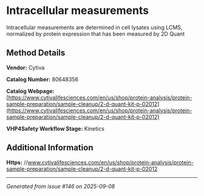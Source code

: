 # Intracellular measurements

Intracellular measurements are determined in cell lysates using LCMS, normalized by protein expression that has been measured by 2D Quant

## Method Details

**Vendor:** Cytiva

**Catalog Number:** 80648356

**Catalog Webpage:** [https://www.cytivalifesciences.com/en/us/shop/protein-analysis/protein-sample-preparation/sample-cleanup/2-d-quant-kit-p-02012](https://www.cytivalifesciences.com/en/us/shop/protein-analysis/protein-sample-preparation/sample-cleanup/2-d-quant-kit-p-02012)

**VHP4Safety Workflow Stage:** Kinetics

## Additional Information

**Https:** //www.cytivalifesciences.com/en/us/shop/protein-analysis/protein-sample-preparation/sample-cleanup/2-d-quant-kit-p-02012

---

*Generated from issue #146 on 2025-09-08*

